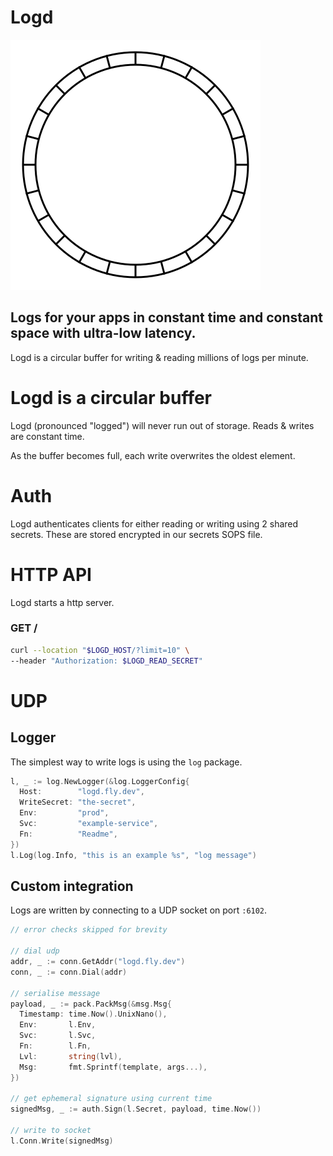 # Logd
![A circular buffer](.doc/circular_buffer.svg)
## Logs for your apps in constant time and constant space with ultra-low latency.
Logd is a circular buffer for writing & reading millions of logs per minute.


# Logd is a circular buffer
Logd (pronounced "logged") will never run out of storage. Reads & writes are constant time.

As the buffer becomes full, each write overwrites the oldest element.

# Auth
Logd authenticates clients for either reading or writing using 2 shared secrets.
These are stored encrypted in our secrets SOPS file.

# HTTP API
Logd starts a http server.
### GET /
```bash
curl --location "$LOGD_HOST/?limit=10" \
--header "Authorization: $LOGD_READ_SECRET"
```

# UDP
## Logger
The simplest way to write logs is using the `log` package.
```go
l, _ := log.NewLogger(&log.LoggerConfig{
  Host:        "logd.fly.dev",
  WriteSecret: "the-secret",
  Env:         "prod",
  Svc:         "example-service",
  Fn:          "Readme",
})
l.Log(log.Info, "this is an example %s", "log message")
```

## Custom integration
Logs are written by connecting to a UDP socket on port `:6102`.
```go
// error checks skipped for brevity

// dial udp
addr, _ := conn.GetAddr("logd.fly.dev")
conn, _ := conn.Dial(addr)

// serialise message
payload, _ := pack.PackMsg(&msg.Msg{
  Timestamp: time.Now().UnixNano(),
  Env:       l.Env,
  Svc:       l.Svc,
  Fn:        l.Fn,
  Lvl:       string(lvl),
  Msg:       fmt.Sprintf(template, args...),
})

// get ephemeral signature using current time
signedMsg, _ := auth.Sign(l.Secret, payload, time.Now())

// write to socket
l.Conn.Write(signedMsg)
```
